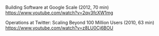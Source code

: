 Building Software at Google Scale (2012, 70 min)
<br>https://www.youtube.com/watch?v=2qv3fcXW1mg

Operations at Twitter: Scaling Beyond 100 Million Users (2010, 63 min)
<br>https://www.youtube.com/watch?v=z8LU0Cj6BOU
